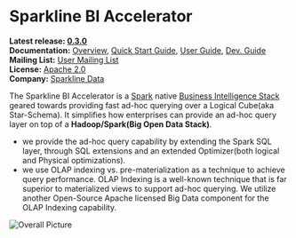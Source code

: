 Sparkline BI Accelerator
====

**Latest release: [0.3.0](https://github.com/SparklineData/spark-druid-olap/wiki/Release-0.3.0)** <br/>
**Documentation:** [Overview](https://github.com/SparklineData/spark-druid-olap/wiki/Overview), [Quick Start Guide](https://github.com/SparklineData/spark-druid-olap/wiki/Quick-Start-Guide), [User Guide](https://github.com/SparklineData/spark-druid-olap/wiki/User-Guide), [Dev. Guide](https://github.com/SparklineData/spark-druid-olap/wiki/Dev.-Guide) <br/>
**Mailing List:** [User Mailing List](http://groups.google.com/group/sparklinedata) <br/>
**License:** [Apache 2.0](http://www.apache.org/licenses/LICENSE-2.0) <br/>
**Company:** [Sparkline Data](http://sparklinedata.com/)

The Sparkline BI Accelerator is a [Spark](http://spark.apache.org/) native [Business Intelligence Stack](https://en.wikipedia.org/wiki/Business_intelligence) geared towards providing fast ad-hoc querying over a Logical Cube(aka Star-Schema). It simplifies how enterprises can provide
an ad-hoc query layer on top of a **Hadoop/Spark(Big Open Data Stack)**.
* we provide the ad-hoc query capability by extending the Spark SQL
  layer, through SQL extensions and an extended Optimizer(both
  logical and Physical optimizations).
* we use OLAP indexing vs. pre-materialization as a technique to
  achieve query performance. OLAP Indexing is a well-known technique
  that is far superior to materialized views to support ad-hoc
  querying. We utilize another Open-Source Apache licensed Big Data component
  for the OLAP Indexing capability.



![Overall Picture](https://github.com/SparklineData/spark-druid-olap/blob/master/docs/images/images.001.png)
